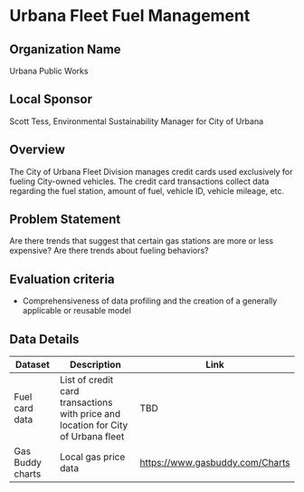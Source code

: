# Urbana Fleet Fuel Management

## Organization Name
Urbana Public Works
 
## Local Sponsor
Scott Tess, Environmental Sustainability Manager for City of Urbana

## Overview
The City of Urbana Fleet Division manages credit cards used exclusively for fueling City-owned vehicles.  The credit card transactions collect data regarding the fuel station, amount of fuel, vehicle ID, vehicle mileage, etc.

## Problem Statement
Are there trends that suggest that certain gas stations are more or less expensive?  Are there trends about fueling behaviors?

## Evaluation criteria
- Comprehensiveness of data profiling and the creation of a generally applicable or reusable model

## Data Details

| Dataset | Description | Link |
| --------- | ----------- | ---- |
| Fuel card data | List of credit card transactions with price and location for City of Urbana fleet | TBD |
| Gas Buddy charts | Local gas price data | https://www.gasbuddy.com/Charts |
